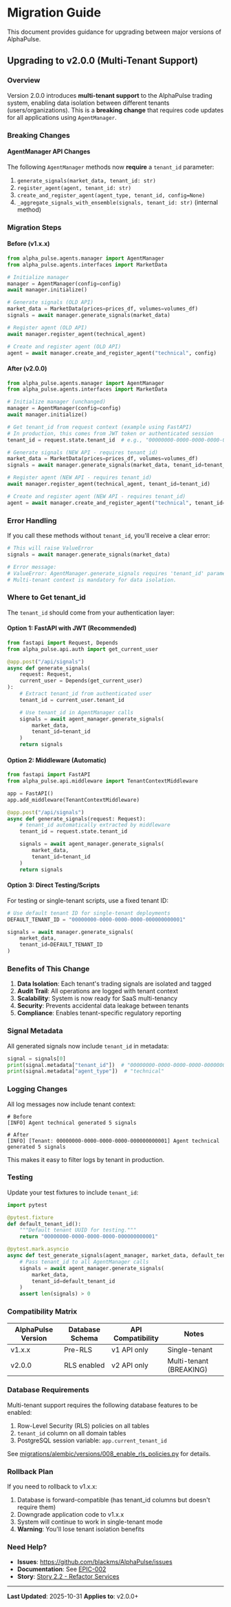 # Migration Guide

This document provides guidance for upgrading between major versions of AlphaPulse.

## Upgrading to v2.0.0 (Multi-Tenant Support)

### Overview

Version 2.0.0 introduces **multi-tenant support** to the AlphaPulse trading system, enabling data isolation between different tenants (users/organizations). This is a **breaking change** that requires code updates for all applications using `AgentManager`.

### Breaking Changes

#### AgentManager API Changes

The following `AgentManager` methods now **require** a `tenant_id` parameter:

1. `generate_signals(market_data, tenant_id: str)`
2. `register_agent(agent, tenant_id: str)`
3. `create_and_register_agent(agent_type, tenant_id, config=None)`
4. `_aggregate_signals_with_ensemble(signals, tenant_id: str)` (internal method)

### Migration Steps

#### Before (v1.x.x)

```python
from alpha_pulse.agents.manager import AgentManager
from alpha_pulse.agents.interfaces import MarketData

# Initialize manager
manager = AgentManager(config=config)
await manager.initialize()

# Generate signals (OLD API)
market_data = MarketData(prices=prices_df, volumes=volumes_df)
signals = await manager.generate_signals(market_data)

# Register agent (OLD API)
await manager.register_agent(technical_agent)

# Create and register agent (OLD API)
agent = await manager.create_and_register_agent("technical", config)
```

#### After (v2.0.0)

```python
from alpha_pulse.agents.manager import AgentManager
from alpha_pulse.agents.interfaces import MarketData

# Initialize manager (unchanged)
manager = AgentManager(config=config)
await manager.initialize()

# Get tenant_id from request context (example using FastAPI)
# In production, this comes from JWT token or authenticated session
tenant_id = request.state.tenant_id  # e.g., "00000000-0000-0000-0000-000000000001"

# Generate signals (NEW API - requires tenant_id)
market_data = MarketData(prices=prices_df, volumes=volumes_df)
signals = await manager.generate_signals(market_data, tenant_id=tenant_id)

# Register agent (NEW API - requires tenant_id)
await manager.register_agent(technical_agent, tenant_id=tenant_id)

# Create and register agent (NEW API - requires tenant_id)
agent = await manager.create_and_register_agent("technical", tenant_id=tenant_id, config=config)
```

### Error Handling

If you call these methods without `tenant_id`, you'll receive a clear error:

```python
# This will raise ValueError
signals = await manager.generate_signals(market_data)

# Error message:
# ValueError: AgentManager.generate_signals requires 'tenant_id' parameter.
# Multi-tenant context is mandatory for data isolation.
```

### Where to Get tenant_id

The `tenant_id` should come from your authentication layer:

#### Option 1: FastAPI with JWT (Recommended)

```python
from fastapi import Request, Depends
from alpha_pulse.api.auth import get_current_user

@app.post("/api/signals")
async def generate_signals(
    request: Request,
    current_user = Depends(get_current_user)
):
    # Extract tenant_id from authenticated user
    tenant_id = current_user.tenant_id

    # Use tenant_id in AgentManager calls
    signals = await agent_manager.generate_signals(
        market_data,
        tenant_id=tenant_id
    )
    return signals
```

#### Option 2: Middleware (Automatic)

```python
from fastapi import FastAPI
from alpha_pulse.api.middleware import TenantContextMiddleware

app = FastAPI()
app.add_middleware(TenantContextMiddleware)

@app.post("/api/signals")
async def generate_signals(request: Request):
    # tenant_id automatically extracted by middleware
    tenant_id = request.state.tenant_id

    signals = await agent_manager.generate_signals(
        market_data,
        tenant_id=tenant_id
    )
    return signals
```

#### Option 3: Direct Testing/Scripts

For testing or single-tenant scripts, use a fixed tenant ID:

```python
# Use default tenant ID for single-tenant deployments
DEFAULT_TENANT_ID = "00000000-0000-0000-0000-000000000001"

signals = await manager.generate_signals(
    market_data,
    tenant_id=DEFAULT_TENANT_ID
)
```

### Benefits of This Change

1. **Data Isolation**: Each tenant's trading signals are isolated and tagged
2. **Audit Trail**: All operations are logged with tenant context
3. **Scalability**: System is now ready for SaaS multi-tenancy
4. **Security**: Prevents accidental data leakage between tenants
5. **Compliance**: Enables tenant-specific regulatory reporting

### Signal Metadata

All generated signals now include `tenant_id` in metadata:

```python
signal = signals[0]
print(signal.metadata["tenant_id"])  # "00000000-0000-0000-0000-000000000001"
print(signal.metadata["agent_type"])  # "technical"
```

### Logging Changes

All log messages now include tenant context:

```
# Before
[INFO] Agent technical generated 5 signals

# After
[INFO] [Tenant: 00000000-0000-0000-0000-000000000001] Agent technical generated 5 signals
```

This makes it easy to filter logs by tenant in production.

### Testing

Update your test fixtures to include `tenant_id`:

```python
import pytest

@pytest.fixture
def default_tenant_id():
    """Default tenant UUID for testing."""
    return "00000000-0000-0000-0000-000000000001"

@pytest.mark.asyncio
async def test_generate_signals(agent_manager, market_data, default_tenant_id):
    # Pass tenant_id to all AgentManager calls
    signals = await agent_manager.generate_signals(
        market_data,
        tenant_id=default_tenant_id
    )
    assert len(signals) > 0
```

### Compatibility Matrix

| AlphaPulse Version | Database Schema | API Compatibility | Notes |
|-------------------|-----------------|-------------------|-------|
| v1.x.x | Pre-RLS | v1 API only | Single-tenant |
| v2.0.0 | RLS enabled | v2 API only | Multi-tenant (BREAKING) |

### Database Requirements

Multi-tenant support requires the following database features to be enabled:

1. Row-Level Security (RLS) policies on all tables
2. `tenant_id` column on all domain tables
3. PostgreSQL session variable: `app.current_tenant_id`

See [migrations/alembic/versions/008_enable_rls_policies.py](migrations/alembic/versions/008_enable_rls_policies.py) for details.

### Rollback Plan

If you need to rollback to v1.x.x:

1. Database is forward-compatible (has tenant_id columns but doesn't require them)
2. Downgrade application code to v1.x.x
3. System will continue to work in single-tenant mode
4. **Warning**: You'll lose tenant isolation benefits

### Need Help?

- **Issues**: https://github.com/blackms/AlphaPulse/issues
- **Documentation**: See [EPIC-002](https://github.com/blackms/AlphaPulse/issues/162)
- **Story**: [Story 2.2 - Refactor Services](https://github.com/blackms/AlphaPulse/issues/163)

---

**Last Updated**: 2025-10-31
**Applies to**: v2.0.0+
